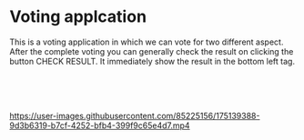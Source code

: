 # Voting applcation

This is a voting application in which we can vote for two different aspect.
After the complete voting you can generally check the result on clicking the button 
CHECK RESULT.
It immediately show the result in the bottom left tag.

<br>
<br>
<br>

https://user-images.githubusercontent.com/85225156/175139388-9d3b6319-b7cf-4252-bfb4-399f9c65e4d7.mp4

